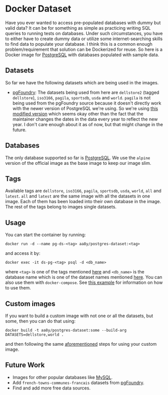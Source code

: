 # Docker Dataset

Have you ever wanted to access pre-populated databases with dummy but valid data? It can be for something as simple as practicing writing SQL queries to running tests on databases. Under such circumstances, you have to either have to create dummy data or utilize some internet-searching skills to find data to populate your database. I think this is a common enough problem/requirement that solution can be Dockerized for reuse. So here is a Docker image for [PostgreSQL](https://www.postgresql.org/) with databases populated with sample data.

## Datasets

So far we have the following datasets which are being used in the images.
* [pgFoundry](http://pgfoundry.org/projects/dbsamples/): The datasets being used from here are `dellstore2` (tagged `dellstore`), `iso3166`,  `pagila`, `sportsdb`, `usda` and `world`. `pagila` is not being used from the pgFoundry source because it doesn't directly work with the newer version of PostgreSQL we're using. So we're using [this modified version](https://github.com/devrimgunduz/pagila) which seems okay other than the fact that the maintainer changes the dates in the data every year to reflect the new year. I don't care enough about it as of now, but that might change in the future.

## Databases

The only database supported so far is [PostgreSQL](https://www.postgresql.org/). We use the `alpine` version of the official image as the base image to keep our image slim.

## Tags

Available tags are `dellstore`, `iso3166`,  `pagila`, `sportsdb`, `usda`, `world`, `all` and `latest`. `all` and `latest` are the same image with all the datasets in one image. Each of them has been loaded into their own database in the image. The rest of the tags belong to images single datasets.

## Usage

You can start the container by running:
```
docker run -d --name pg-ds-<tag> aa8y/postgres-dataset:<tag>
```
and access it by:
```
docker exec -it ds-pg-<tag> psql -d <db_name>
```
where `<tag>` is one of the tags mentioned [here](#tags) and `<db_name>` is the database name which is one of the dataset names mentioned [here](#datasets). You can also use them with `docker-compose`. See [this example](https://github.com/aa8y/data-dude/blob/master/docker-compose.yml) for information on how to use them.

## Custom images

If you want to build a custom image with not one or all the datasets, but some, then you can do that using:
```
docker build -t aa8y/postgres-dataset:some --build-arg DATASETS=dellstore,world .
```
and then following the same [aforementioned](#usage) steps for using your custom image.

## Future Work

* Images for other popular databases like [MySQL](https://www.mysql.com/).
* Add `french-towns-communes-francais` datasets from [pgFoundry](http://pgfoundry.org/projects/dbsamples/).
* Find and add more free data sources.
